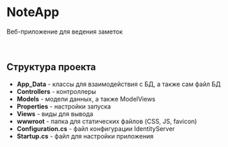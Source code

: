 # NoteApp
Веб-приложение для ведения заметок

</br>

## Структура проекта
* <b>App_Data</b> - классы для взаимодействия с БД, а также сам файл БД
* <b>Controllers</b> - контроллеры
* <b>Models</b> - модели данных, а также ModelViews
* <b>Properties</b> - настройки запуска
* <b>Views</b> - виды для вывода
* <b>wwwroot</b> - папка для статических файлов (CSS, JS, favicon)
* <b>Configuration.cs</b> - файл конфигурации IdentityServer
* <b>Startup.cs</b> - файл для настройки приложения
